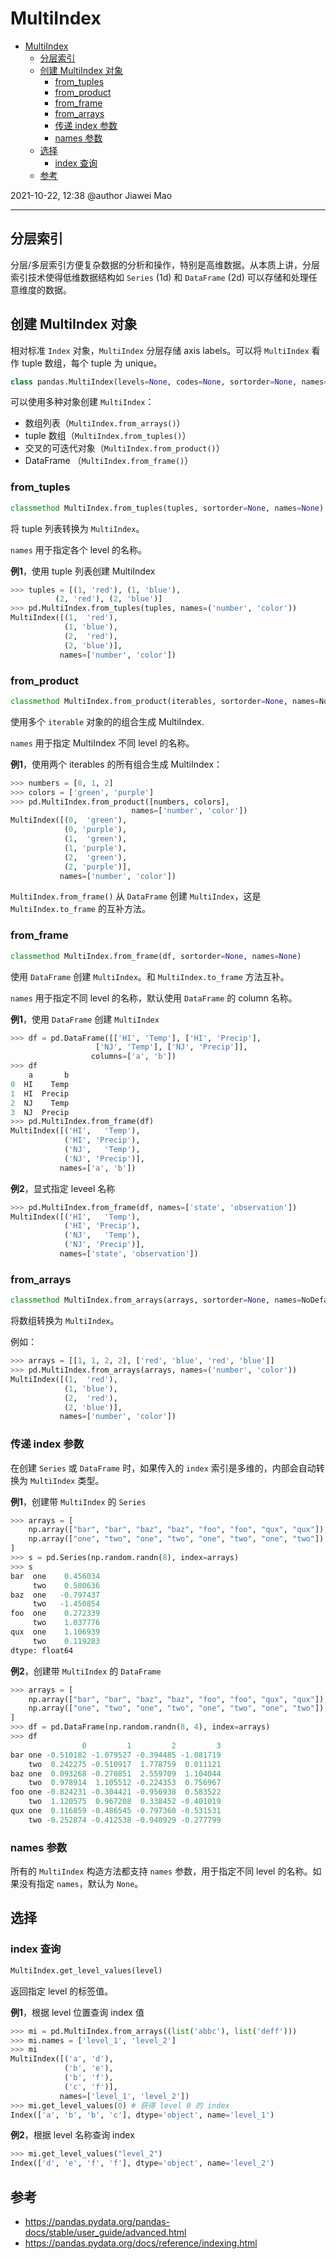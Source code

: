# MultiIndex

- [MultiIndex](#multiindex)
  - [分层索引](#分层索引)
  - [创建 MultiIndex 对象](#创建-multiindex-对象)
    - [from_tuples](#from_tuples)
    - [from_product](#from_product)
    - [from_frame](#from_frame)
    - [from_arrays](#from_arrays)
    - [传递 index 参数](#传递-index-参数)
    - [names 参数](#names-参数)
  - [选择](#选择)
    - [index 查询](#index-查询)
  - [参考](#参考)

2021-10-22, 12:38
@author Jiawei Mao
***

## 分层索引

分层/多层索引方便复杂数据的分析和操作，特别是高维数据。从本质上讲，分层索引技术使得低维数据结构如 `Series` (1d) 和 `DataFrame` (2d) 可以存储和处理任意维度的数据。

## 创建 MultiIndex 对象

相对标准 `Index` 对象，`MultiIndex` 分层存储 axis labels。可以将 `MultiIndex` 看作 tuple 数组，每个 tuple 为 unique。

```py
class pandas.MultiIndex(levels=None, codes=None, sortorder=None, names=None, dtype=None, copy=False, name=None, verify_integrity=True)
```

可以使用多种对象创建 `MultiIndex`：

- 数组列表（`MultiIndex.from_arrays()`）
- tuple 数组（`MultiIndex.from_tuples()`）
- 交叉的可迭代对象（`MultiIndex.from_product()`）
- DataFrame （`MultiIndex.from_frame()`）

### from_tuples

```py
classmethod MultiIndex.from_tuples(tuples, sortorder=None, names=None)
```

将 tuple 列表转换为 `MultiIndex`。

`names` 用于指定各个 level 的名称。

**例1**，使用 tuple 列表创建 MultiIndex

```py
>>> tuples = [(1, 'red'), (1, 'blue'),
          (2, 'red'), (2, 'blue')]
>>> pd.MultiIndex.from_tuples(tuples, names=('number', 'color'))
MultiIndex([(1,  'red'),
            (1, 'blue'),
            (2,  'red'),
            (2, 'blue')],
           names=['number', 'color'])
```

### from_product

```py
classmethod MultiIndex.from_product(iterables, sortorder=None, names=NoDefault.no_default)
```

使用多个 `iterable` 对象的的组合生成 MultiIndex.

`names` 用于指定 MultiIndex 不同 level 的名称。

**例1**，使用两个 iterables 的所有组合生成 MultiIndex：

```py
>>> numbers = [0, 1, 2]
>>> colors = ['green', 'purple']
>>> pd.MultiIndex.from_product([numbers, colors],
                           names=['number', 'color'])
MultiIndex([(0,  'green'),
            (0, 'purple'),
            (1,  'green'),
            (1, 'purple'),
            (2,  'green'),
            (2, 'purple')],
           names=['number', 'color'])
```

`MultiIndex.from_frame()` 从 `DataFrame` 创建 `MultiIndex`，这是 `MultiIndex.to_frame` 的互补方法。

### from_frame

```py
classmethod MultiIndex.from_frame(df, sortorder=None, names=None)
```

使用 `DataFrame` 创建 `MultiIndex`。和 `MultiIndex.to_frame` 方法互补。

`names` 用于指定不同 level 的名称，默认使用 `DataFrame` 的 column 名称。

**例1**，使用 `DataFrame` 创建 `MultiIndex`

```py
>>> df = pd.DataFrame([['HI', 'Temp'], ['HI', 'Precip'],
                   ['NJ', 'Temp'], ['NJ', 'Precip']],
                  columns=['a', 'b'])
>>> df
    a       b
0  HI    Temp
1  HI  Precip
2  NJ    Temp
3  NJ  Precip
>>> pd.MultiIndex.from_frame(df)
MultiIndex([('HI',   'Temp'),
            ('HI', 'Precip'),
            ('NJ',   'Temp'),
            ('NJ', 'Precip')],
           names=['a', 'b'])
```

**例2**，显式指定 leveel 名称

```py
>>> pd.MultiIndex.from_frame(df, names=['state', 'observation'])
MultiIndex([('HI',   'Temp'),
            ('HI', 'Precip'),
            ('NJ',   'Temp'),
            ('NJ', 'Precip')],
           names=['state', 'observation'])
```

### from_arrays

```py
classmethod MultiIndex.from_arrays(arrays, sortorder=None, names=NoDefault.no_default)
```

将数组转换为 `MultiIndex`。

例如：

```py
>>> arrays = [[1, 1, 2, 2], ['red', 'blue', 'red', 'blue']]
>>> pd.MultiIndex.from_arrays(arrays, names=('number', 'color'))
MultiIndex([(1,  'red'),
            (1, 'blue'),
            (2,  'red'),
            (2, 'blue')],
           names=['number', 'color'])
```

### 传递 index 参数

在创建 `Series` 或 `DataFrame` 时，如果传入的 `index` 索引是多维的，内部会自动转换为 `MultiIndex` 类型。

**例1**，创建带 `MultiIndex` 的 `Series`

```py
>>> arrays = [
    np.array(["bar", "bar", "baz", "baz", "foo", "foo", "qux", "qux"]),
    np.array(["one", "two", "one", "two", "one", "two", "one", "two"]),
]
>>> s = pd.Series(np.random.randn(8), index=arrays)
>>> s
bar  one    0.456034
     two    0.580636
baz  one   -0.797437
     two   -1.450854
foo  one    0.272339
     two    1.037776
qux  one    1.106939
     two    0.119283
dtype: float64
```

**例2**，创建带 `MultiIndex` 的 `DataFrame`

```py
>>> arrays = [
    np.array(["bar", "bar", "baz", "baz", "foo", "foo", "qux", "qux"]),
    np.array(["one", "two", "one", "two", "one", "two", "one", "two"]),
]
>>> df = pd.DataFrame(np.random.randn(8, 4), index=arrays)
>>> df
                0         1         2         3
bar one -0.510182 -1.079527 -0.394485 -1.081719
    two  0.242275 -0.510917  1.778759  0.011121
baz one  0.093268 -0.270851  2.559709  1.104044
    two  0.978914  1.105512 -0.224353  0.756967
foo one -0.824231 -0.304421 -0.956938  0.583522
    two  1.120575  0.967208  0.338452 -0.401019
qux one  0.116859 -0.486545 -0.797360 -0.531531
    two -0.252874 -0.412538 -0.940929 -0.277799
```

### names 参数

所有的 `MultiIndex` 构造方法都支持 `names` 参数，用于指定不同 level 的名称。如果没有指定 `names`，默认为 `None`。

## 选择

### index 查询

```py
MultiIndex.get_level_values(level)
```

返回指定 level 的标签值。

**例1**，根据 level 位置查询 index 值

```py
>>> mi = pd.MultiIndex.from_arrays((list('abbc'), list('deff')))
>>> mi.names = ['level_1', 'level_2']
>>> mi
MultiIndex([('a', 'd'),
            ('b', 'e'),
            ('b', 'f'),
            ('c', 'f')],
           names=['level_1', 'level_2'])
>>> mi.get_level_values(0) # 获得 level 0 的 index
Index(['a', 'b', 'b', 'c'], dtype='object', name='level_1')
```

**例2**，根据 level 名称查询 index

```py
>>> mi.get_level_values("level_2")
Index(['d', 'e', 'f', 'f'], dtype='object', name='level_2')
```

## 参考

- https://pandas.pydata.org/pandas-docs/stable/user_guide/advanced.html
- https://pandas.pydata.org/docs/reference/indexing.html
